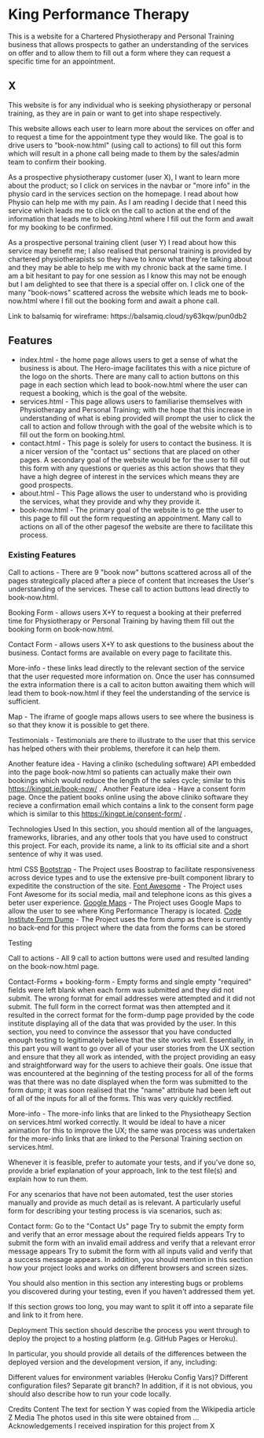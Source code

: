<h1>King Performance Therapy</h1>

<p>This is a website for a Chartered Physiotherapy and Personal Training business that allows prospects to gather an understanding of the services on offer and to allow them to fill out a form where they can request a specific time for an appointment.<p>

<h2>X</h2>

<p>This website is for any individual who is seeking physiotherapy or personal training, as they are in pain or want to get into shape respectively.</p> <p>This website allows each user to learn more about the services on offer and to request a time for the appointment type they would like. The goal is to drive users to "book-now.html" (using call to actions) to fill out this form which will result in a phone call being made to them by the sales/admin team to confirm their booking. </p>

<p>As a prospective physiotherapy customer (user X), I want to learn more about the product; so I click on services in the navbar or "more info" in the physio card in the services section on the homepage. I read about how Physio can help me with my pain. As I am reading I decide that I need this service which leads me to click on the call to action at the end of the information that leads me to booking.html where I fill out the form and await for my booking to be confirmed.</p>

<p>As a prospective personal training client (user Y) I read about how this service may benefit me; I also realised that personal training is provided by chartered physiotherapists so they have to know what they're talking about and they may be able to help me with my chronic back at the same time. I am a bit hesitant to pay for one session as I know this may not be enough but I am delighted to see that there is a special offer on. I click one of the many "book-nows" scattered across the website which leads me to book-now.html where I fill out the booking form and await a phone call.</p>

<p>Link to balsamiq for wireframe: https://balsamiq.cloud/sy63kqw/pun0db2</p>

<h2>Features</h2>
<uL>
<li>index.html - the home page allows users to get a sense of what the business is about. The Hero-image facilitates this with a nice picture of the logo on the shorts. There are many call to action buttons on this page in each section which lead to book-now.html where the user can request a booking, which is the goal of the website.</li>

<li>services.html - This page allows users to familiarise themselves with Physiotherapy and Personal Training; with the hope that this increase in understanding of what is ebing provided will prompt the user to click the call to action and follow through with the goal of the website which is to fill out the form on booking.html.</li>

<li>contact.html - This page is solely for users to contact the business. It is a nicer version of the "contact us" sections that are placed on other pages. A secondary goal of the website would be for the user to fill out this form with any questions or queries as this action shows that they have a high degree of interest in the services which means they are good prospects.</li>

<li>about.html - This Page allows the user to understand who is providing the services, what they provide and why they provide it.</li>

<li>book-now.html - The primary goal of the website is to ge tthe user to this page to fill out the form requesting an appointment. Many call to actions on all of the other pagesof the website are there to facilitate this process.</li>
</ul>
<h3>Existing Features</h3>

Call to actions - There are 9 "book now" buttons scattered across all of the pages strategically placed after a piece of content that increases the User's understanding of the services. These call to action buttons lead directly to book-now.html.

Booking Form - allows users X+Y to request a booking at their preferred time for Physiotherapy or Personal Training by having them fill out the booking form on book-now.html.

Contact Form - allows users X+Y to ask questions to the business about the business. Contact forms are available on every page to facilitate this.

More-info - these links lead directly to the relevant section of the service that the user requested more information on. Once the user has connsumed the extra information there is a call to aciton button awaiting them which will lead them to book-now.html if they feel the understanding of the service is sufficient.

Map - The iframe of google maps allows users to see where the business is so that they know it is possible to get there.

Testimonials - Testimonials are there to illustrate to the user that this service has helped others with their problems, therefore it can help them.

Another feature idea -  Having a cliniko (scheduling software) API embedded into the page book-now.html so patients can actually make their own bookings which would reduce the length of the sales cycle; similar to this https://kingpt.ie/book-now/ .
Another Feature idea - Have a consent form page. Once the patient books online using the above cliniko software they recieve a confirmation email which contains a link to the consent form page which is similar to this https://kingpt.ie/consent-form/ .

Technologies Used
In this section, you should mention all of the languages, frameworks, libraries, and any other tools that you have used to construct this project. For each, provide its name, a link to its official site and a short sentence of why it was used.

html
CSS
<a href="https://getbootstrap.com/">Bootstrap</a> - The Project uses Boostrap to facilitate responsiveness across device types and to use the extensive pre-built component library to expeditite the construction of the site.
<a href="https://getbootstrap.com/">Font Awesome</a> - The Project uses Font Awesome for its social media, mail and telephone icons as this gives a beter user experience.
<a href="https://www.google.ie/maps">Google Maps</a> - The Project uses Google Maps to allow the user to see where King Performance Therapy is located.
<a href="https://formdump.codeinstitute.net/">Code Institute Form Dump</a> - The Project uses the form dump as there is currently no back-end for this project where the data from the forms can be stored

Testing

Call to actions - All 9 call to action buttons were used and resulted landing on the book-now.html page.

Contact-Forms + booking-form - Empty forms and single empty "required" fields were left blank when each form was submitted and they did not submit. The wrong format for email addresses were attempted and it did not submit. The full form in the correct format was then attempted and it resulted in the correct format for the form-dump page provided by the code institute displaying all of the data that was provided by the user.
In this section, you need to convince the assessor that you have conducted enough testing to legitimately believe that the site works well. Essentially, in this part you will want to go over all of your user stories from the UX section and ensure that they all work as intended, with the project providing an easy and straightforward way for the users to achieve their goals. One issue that was encountered at the beginning of the testing process for all of the forms was that there was no date displayed when the form was submitted to the form dump; it was soon realised that the "name" attribute had been left out of all of the inputs for all of the forms. This was very quickly rectified.

More-info - The more-info links that are linked to the Physiotheapy Section on services.html worked correctly. It would be ideal to have a nicer animation for this to improve the UX; the same was process was undertaken for the more-info links that are linked to the Personal Training section on services.html.


Whenever it is feasible, prefer to automate your tests, and if you've done so, provide a brief explanation of your approach, link to the test file(s) and explain how to run them.

For any scenarios that have not been automated, test the user stories manually and provide as much detail as is relevant. A particularly useful form for describing your testing process is via scenarios, such as:

Contact form:
Go to the "Contact Us" page
Try to submit the empty form and verify that an error message about the required fields appears
Try to submit the form with an invalid email address and verify that a relevant error message appears
Try to submit the form with all inputs valid and verify that a success message appears.
In addition, you should mention in this section how your project looks and works on different browsers and screen sizes.

You should also mention in this section any interesting bugs or problems you discovered during your testing, even if you haven't addressed them yet.

If this section grows too long, you may want to split it off into a separate file and link to it from here.

Deployment
This section should describe the process you went through to deploy the project to a hosting platform (e.g. GitHub Pages or Heroku).

In particular, you should provide all details of the differences between the deployed version and the development version, if any, including:

Different values for environment variables (Heroku Config Vars)?
Different configuration files?
Separate git branch?
In addition, if it is not obvious, you should also describe how to run your code locally.

Credits
Content
The text for section Y was copied from the Wikipedia article Z
Media
The photos used in this site were obtained from ...
Acknowledgements
I received inspiration for this project from X